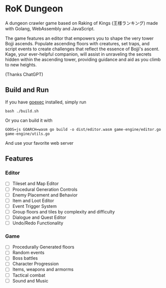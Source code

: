 # RoK Dungeon
A dungeon crawler game based on Raking of Kings (王様ランキング) made with Golang, WebAssembly and JavaScript.

The game features an editor that empowers you to shape the very tower Bojji ascends. Populate ascending floors with creatures, set traps, and script events to create challenges that reflect the essence of Bojji's ascent. Kage, your ever-helpful companion, will assist in unraveling the secrets hidden within the ascending tower, providing guidance and aid as you climb to new heights.

(Thanks ChatGPT)

## Build and Run
If you have [goexec](https://github.com/shurcooL/goexec) installed, simply run
```
bash ./build.sh
```
Or you can build it with
```
GOOS=js GOARCH=wasm go build -o dist/editor.wasm game-engine/editor.go game-engine/utils.go
```
And use your favorite web server 

## Features
### Editor
- [ ] Tileset and Map Editor
- [ ] Procedural Generation Controls
- [ ] Enemy Placement and Behavior
- [ ] Item and Loot Editor
- [ ] Event Trigger System
- [ ] Group floors and tiles by complexity and difficulty
- [ ] Dialogue and Quest Editor
- [ ] Undo/Redo Functionality
### Game
- [ ] Procedurally Generated floors
- [ ] Random events
- [ ] Boss battles
- [ ] Character Progression
- [ ] Items, weapons and armorms
- [ ] Tactical combat
- [ ] Sound and Music
